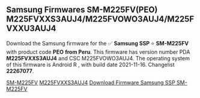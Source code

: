 <h2>Samsung Firmwares SM-M225FV(PEO) M225FVXXS3AUJ4/M225FVOWO3AUJ4/M225FVXXU3AUJ4</h2>
Download the Samsung firmware for the ✅ <strong>Samsung SSP </strong> ⭐ <strong>SM-M225FV</strong> with product code <strong>PEO</strong> <strong> from Peru</strong>. This firmware has version number PDA <strong>M225FVXXS3AUJ4</strong> and CSC M225FVOWO3AUJ4. The operating system of this firmware is Android R , with build date 2021-11-16. Changelist <strong>22267077</strong>.


[SM-M225FV](https://samfirm.shop/samsung/model/SM-M225FV)
[M225FVXXS3AUJ4](https://samfirm.shop/samsung/pda/M225FVXXS3AUJ4)
[Download Firmware Samsung SSP SM-M225FV](https://samfirm.shop/samsung/firmware/474863)
